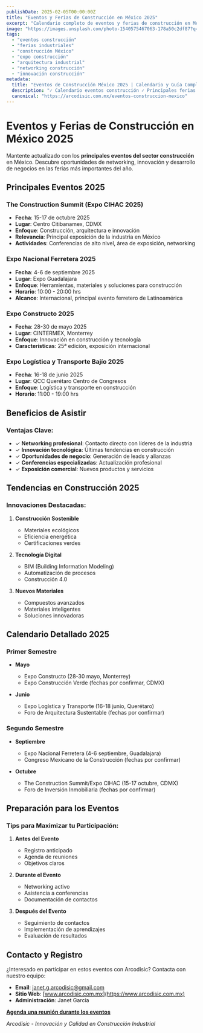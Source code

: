 ```yaml
---
publishDate: 2025-02-05T00:00:00Z
title: "Eventos y Ferias de Construcción en México 2025"
excerpt: "Calendario completo de eventos y ferias de construcción en México para 2025. Incluye fechas, ubicaciones y guía para maximizar tu participación."
image: "https://images.unsplash.com/photo-1540575467063-178a50c2df87?q=80&w=1770&auto=format&fit=crop"
tags:
  - "eventos construcción"
  - "ferias industriales"
  - "construcción México"
  - "expo construcción"
  - "arquitectura industrial"
  - "networking construcción"
  - "innovación construcción"
metadata:
  title: "Eventos de Construcción México 2025 | Calendario y Guía Completa"
  description: "✓ Calendario eventos construcción ✓ Principales ferias México ✓ Networking profesional ✓ Innovación sector construcción"
  canonical: "https://arcodisic.com.mx/eventos-construccion-mexico"
---
```


# Eventos y Ferias de Construcción en México 2025

Mantente actualizado con los **principales eventos del sector construcción** en México. Descubre oportunidades de networking, innovación y desarrollo de negocios en las ferias más importantes del año.

## Principales Eventos 2025

### The Construction Summit (Expo CIHAC 2025)
- **Fecha**: 15-17 de octubre 2025
- **Lugar**: Centro Citibanamex, CDMX
- **Enfoque**: Construcción, arquitectura e innovación
- **Relevancia**: Principal exposición de la industria en México
- **Actividades**: Conferencias de alto nivel, área de exposición, networking

### Expo Nacional Ferretera 2025
- **Fecha**: 4-6 de septiembre 2025
- **Lugar**: Expo Guadalajara
- **Enfoque**: Herramientas, materiales y soluciones para construcción
- **Horario**: 10:00 - 20:00 hrs
- **Alcance**: Internacional, principal evento ferretero de Latinoamérica

### Expo Constructo 2025
- **Fecha**: 28-30 de mayo 2025
- **Lugar**: CINTERMEX, Monterrey
- **Enfoque**: Innovación en construcción y tecnología
- **Características**: 25ª edición, exposición internacional

### Expo Logística y Transporte Bajío 2025
- **Fecha**: 16-18 de junio 2025
- **Lugar**: QCC Querétaro Centro de Congresos
- **Enfoque**: Logística y transporte en construcción
- **Horario**: 11:00 - 19:00 hrs

## Beneficios de Asistir

### Ventajas Clave:
- ✓ **Networking profesional**: Contacto directo con líderes de la industria
- ✓ **Innovación tecnológica**: Últimas tendencias en construcción
- ✓ **Oportunidades de negocio**: Generación de leads y alianzas
- ✓ **Conferencias especializadas**: Actualización profesional
- ✓ **Exposición comercial**: Nuevos productos y servicios

## Tendencias en Construcción 2025

### Innovaciones Destacadas:
1. **Construcción Sostenible**
   - Materiales ecológicos
   - Eficiencia energética
   - Certificaciones verdes

2. **Tecnología Digital**
   - BIM (Building Information Modeling)
   - Automatización de procesos
   - Construcción 4.0

3. **Nuevos Materiales**
   - Compuestos avanzados
   - Materiales inteligentes
   - Soluciones innovadoras

## Calendario Detallado 2025

### Primer Semestre
- **Mayo**
  - Expo Constructo (28-30 mayo, Monterrey)
  - Expo Construcción Verde (fechas por confirmar, CDMX)

- **Junio**
  - Expo Logística y Transporte (16-18 junio, Querétaro)
  - Foro de Arquitectura Sustentable (fechas por confirmar)

### Segundo Semestre
- **Septiembre**
  - Expo Nacional Ferretera (4-6 septiembre, Guadalajara)
  - Congreso Mexicano de la Construcción (fechas por confirmar)

- **Octubre**
  - The Construction Summit/Expo CIHAC (15-17 octubre, CDMX)
  - Foro de Inversión Inmobiliaria (fechas por confirmar)

## Preparación para los Eventos

### Tips para Maximizar tu Participación:
1. **Antes del Evento**
   - Registro anticipado
   - Agenda de reuniones
   - Objetivos claros

2. **Durante el Evento**
   - Networking activo
   - Asistencia a conferencias
   - Documentación de contactos

3. **Después del Evento**
   - Seguimiento de contactos
   - Implementación de aprendizajes
   - Evaluación de resultados

## Contacto y Registro

¿Interesado en participar en estos eventos con Arcodisic? Contacta con nuestro equipo:

- **Email**: [janet.g.arcodisic@gmail.com](mailto:janet.g.arcodisic@gmail.com)
- **Sitio Web**: [www.arcodisic.com.mx](https://www.arcodisic.com.mx)
- **Administración**: Janet Garcia

**[Agenda una reunión durante los eventos](https://arcodisic.com.mx/contact)**

*Arcodisic - Innovación y Calidad en Construcción Industrial* 